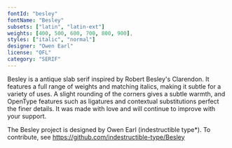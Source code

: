 ```yaml
---
fontId: "besley"
fontName: "Besley"
subsets: ["latin", "latin-ext"]
weights: [400, 500, 600, 700, 800, 900],
styles: ["italic", "normal"]
designer: "Owen Earl"
license: "OFL"
category: "SERIF"
---
```


<p>
Besley is a antique slab serif inspired by Robert Besley's Clarendon.
It features a full range of weights and matching italics, making it subtle for a variety of uses. A slight rounding of the corners gives a subtle warmth, and OpenType features such as ligatures and contextual substitutions perfect the finer details. It was made with love and will continue to improve with your support. </p>
<p>
The Besley project is designed by Owen Earl (indestructible type*). To contribute, see <a href="https://github.com/indestructible-type/Besley">https://github.com/indestructible-type/Besley</a>
</p>
